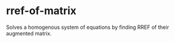 # rref-of-matrix
Solves a homogenous system of equations by finding RREF of their augmented matrix.
